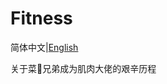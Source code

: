 # Fitness
简体中文|[English](https://github.com/VegetableBrother/Fitness/blob/main/README_en.md)

关于菜🐔兄弟成为肌肉大佬的艰辛历程
